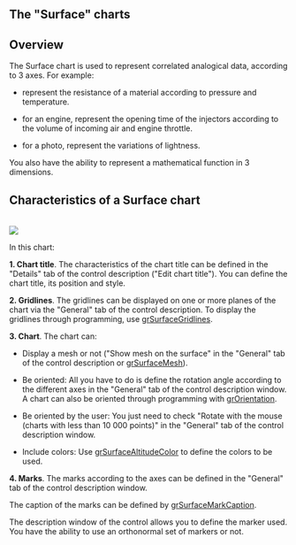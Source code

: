 
## The "Surface" charts
			

<a name="NOTE1"></a>
<a name="NOTE1_1"></a>


## Overview
<a name="overview_ELTTEXTE000139"></a>
The Surface chart is used to represent correlated analogical data, according to 3 axes. For example: 

- represent the resistance of a material according to pressure and temperature. 

- for an engine, represent the opening time of the injectors according to the volume of incoming air and engine throttle. 

- for a photo, represent the variations of lightness. 




You also have the ability to represent a mathematical function in 3 dimensions. 



<a name="NOTE2"></a>
<a name="NOTE2_1"></a>


## Characteristics of a Surface chart
<a name="characteristics_surface_chart_ELTTEXTE000163"></a><br>![](https://doc.pcsoft.fr/en-US/images/image.awp?langid=3&name=Graphe_Surface.gif&type=thumb)


In this chart:

**1. Chart title**. 
The characteristics of the chart title can be defined in the "Details" tab of the control description ("Edit chart title"). 
You can define the chart title, its position and style.

**2. Gridlines**. 
The gridlines can be displayed on one or more planes of the chart via the "General" tab of the control description.
To display the gridlines through programming, use [grSurfaceGridlines](../WDLang3/1000020428.md). 

**3. Chart**. 
The chart can: 

- Display a mesh or not ("Show mesh on the surface" in the "General" tab of the control description or [grSurfaceMesh](../WDLang3/1000020430.md)). 

- Be oriented: All you have to do is define the rotation angle according to the different axes in the "General" tab of the control description window. A chart can also be oriented through programming with [grOrientation](../WDLang3/3042043.md). 

- Be oriented by the user: You just need to check "Rotate with the mouse
(charts with less than 10 000 points)" in the "General" tab of the control description window. 

- Include colors: Use [grSurfaceAltitudeColor](../WDLang3/1000020427.md) to define the colors to be used. 




**4. Marks**. 
The marks according to the axes can be defined in the "General" tab of the control description window. 

The caption of the marks can be defined by [grSurfaceMarkCaption](../WDLang3/1000020617.md). 

The description window of the control allows you to define the marker used. You have the ability to use an orthonormal set of markers or not. 


